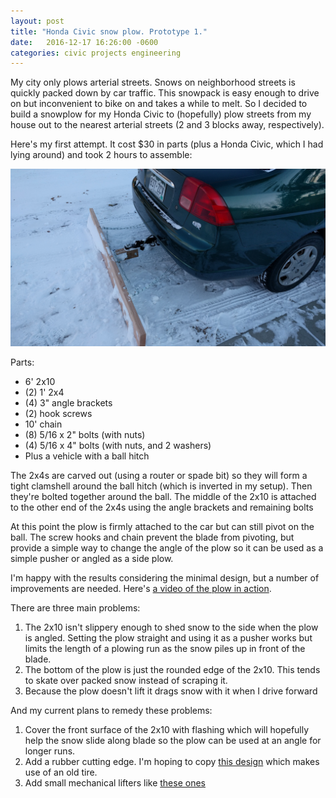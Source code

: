 ```yaml
---
layout: post
title: "Honda Civic snow plow. Prototype 1."
date:   2016-12-17 16:26:00 -0600
categories: civic projects engineering
---
```


My city only plows arterial streets. Snows on neighborhood streets is quickly packed down by car 
traffic. This snowpack is easy enough to drive on but inconvenient to bike on and takes a while
to melt. So I decided to build a snowplow for my Honda Civic to (hopefully) plow streets from my 
house out to the nearest arterial streets (2 and 3 blocks away, respectively).

Here's my first attempt. It cost $30 in parts (plus a Honda Civic, which I had lying around) and 
took 2 hours to assemble:

[![Snowplow](/assets/images/snowplow01.jpg)](/assets/images/snowplow01.jpg)

Parts:

* 6' 2x10
* (2) 1' 2x4
* (4) 3" angle brackets
* (2) hook screws
* 10' chain
* (8) 5/16 x 2" bolts (with nuts)
* (4) 5/16 x 4" bolts (with nuts, and 2 washers)
* Plus a vehicle with a ball hitch

The 2x4s are carved out (using a router or spade bit) so they will form a tight clamshell around the 
ball hitch (which is inverted in my setup). Then they're bolted together around the ball. The middle 
of the 2x10 is attached to the other end of the 2x4s using the angle brackets and remaining bolts

At this point the plow is firmly attached to the car but can still pivot on the ball. The screw hooks 
and chain prevent the blade from pivoting, but provide a simple way to change the angle of the plow 
so it can be used as a simple pusher or angled as a side plow.

I'm happy with the results considering the minimal design, but a number of improvements are needed.
Here's [a video of the plow in action](https://www.youtube.com/watch?v=7oPFvrKj050).

There are three main problems:

1. The 2x10 isn't slippery enough to shed snow to the side when the plow is angled. Setting the plow 
straight and using it as a pusher works but limits the length of a plowing run as the snow piles up
in front of the blade.
2. The bottom of the plow is just the rounded edge of the 2x10. This tends to skate over packed snow 
instead of scraping it.
3. Because the plow doesn't lift it drags snow with it when I drive forward

And my current plans to remedy these problems:

1. Cover the front surface of the 2x10 with flashing which will hopefully help the snow slide along
blade so the plow can be used at an angle for longer runs.
2. Add a rubber cutting edge. I'm hoping to copy [this design](http://woodchuckcanuck.com/2014/01/19/mooseplow-redneck-cutting-edge/)
which makes use of an old tire.
3. Add small mechanical lifters like [these ones](https://www.youtube.com/watch?v=C0AHrpLKCZc)